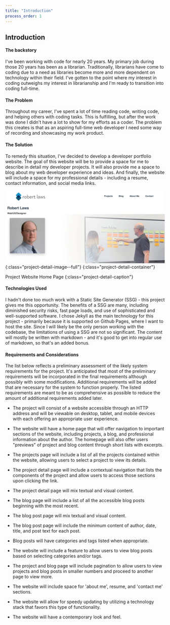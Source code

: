 ```yaml
---
title: "Introduction"
process_order: 1
---
```

## Introduction

#### The backstory

I've been working with code for nearly 20 years. My primary job during those 20 years has been as a librarian. Traditionally, librarians have come to coding due to a need as libraries become more and more dependent on technology within their field. I've gotten to the point where my interest in coding outweighs my interest in librarianship and I'm ready to transition into coding full-time.

#### The Problem

Throughout my career, I've spent a lot of time reading code, writing code, and helping others with coding tasks. This is fulfilling, but after the work was done I didn't have a lot to show for my efforts as a coder. The problem this creates is that as an aspiring full-time web developer I need some way of recording and showcasing my work product.

#### The Solution

To remedy this situation, I've decided to develop a developer portfolio website. The goal of this website will be to provide a space for me to describe in detail my developer projects. It will also provide me a space to blog about my web developer experience and ideas. And finally, the website will include a space for my professional details - including a resume, contact information, and social media links.

![Project Introduction](../../assets/img/developer-portfolio-project.jpg){:class="project-detail-image--full"}
{:class="project-detail-container"}

Project Website Home Page
{:class="project-detail-caption"}

#### Technologies Used

I hadn't done too much work with a Static Site Generator (SSG) - this project gives me this opportunity. The benefits of a SSG are many, including diminished security risks, fast page loads, and use of sophisticated and well-supported software. I chose Jekyll as the main technology for this project - primarily because it is supported on Github Pages, where I want to host the site. Since I will likely be the only person working with the codebase, the limitations of using a SSG are not so significant. The content will mostly be written with markdown - and it's good to get into regular use of markdown, so that's an added bonus.

#### Requirements and Considerations

The list below reflects a preliminary assessment of the likely system requirements for the project. It's anticipated that most of the preliminary requirements will be incorporated in the final requirements although possibly with some modifications. Additional requirements will be added that are necessary for the system to function properly. The listed requirements are meant to be as comprehensive as possible to reduce the amount of additional requirements added later.

* The project will consist of a website accessible through an HTTP address and will be viewable on desktop, tablet, and mobile devices with each offering an appropriate user experience.

* The website will have a home page that will offer navigation to important sections of the website, including projects, a blog, and professional information about the author. The homepage will also offer users "previews" of project and blog content through short lists with excerpts.

* The projects page will include a list of all the projects contained within the website, allowing users to select a project to view its details.

* The project detail page will include a contextual navigation that lists the components of the project and allow users to access those sections upon clicking the link.

* The project detail page will mix textual and visual content.

* The blog page will include a list of all the accessible blog posts beginning with the most recent.

* The blog post page will mix textual and visual content.

* The blog post page will include the minimum content of author, date, title, and post text for each post.

* Blog posts will have categories and tags listed when appropriate.

* The website will include a feature to allow users to view blog posts based on selecting categories and/or tags.

* The project and blog page will include pagination to allow users to view projects and blog posts in smaller numbers and proceed to another page to view more.

* The website will include space for 'about me', resume, and 'contact me' sections.

* The website will allow for speedy updating by utilizing a technology stack that favors this type of functionality.

* The website will have a contemporary look and feel.